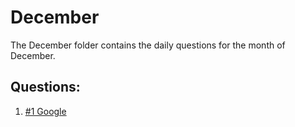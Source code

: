 # December

The December folder contains the daily questions for the month of December.

## Questions:

1. [#1 Google](https://github.com/DSA-n-DEV/Daily-Questions/tree/main/Daily%20Questions/December/%231%20Google)
